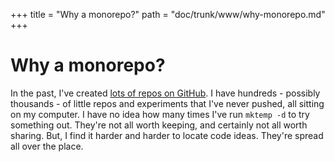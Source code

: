 +++
title = "Why a monorepo?"
path = "doc/trunk/www/why-monorepo.md"
+++

# Why a monorepo?

In the past, I've created [lots of repos on GitHub](https://github.com/patmaddox?tab=repositories&q=&type=source&language=&sort=).
I have hundreds - possibly thousands - of little repos and experiments that I've never pushed, all sitting on my computer.
I have no idea how many times I've run `mktemp -d` to try something out.
They're not all worth keeping, and certainly not all worth sharing.
But, I find it harder and harder to locate code ideas.
They're spread all over the place.
